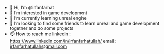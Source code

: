 - 👋 Hi, I’m @irfanfarhat
- 👀 I’m interested in game development
- 🌱 I’m currently learning unreal engine
- 💞️ I’m looking to find some friends to learn unreal and game development together and do some projects
- 📫 How to reach me 
      linkedin : https://www.linkedin.com/in/irfanfarhatullah/
      email : irfanfarhatullah@gmail.com

<!---
irfanfarhat/irfanfarhat is a ✨ special ✨ repository because its `README.md` (this file) appears on your GitHub profile.
You can click the Preview link to take a look at your changes.
--->
